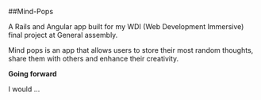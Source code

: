 ##Mind-Pops

A Rails and Angular app built for my WDI (Web Development Immersive) final project at General assembly.

Mind pops is an app that allows users to store their most random thoughts, share them with others and enhance their creativity.




**Going forward**

I would ...
